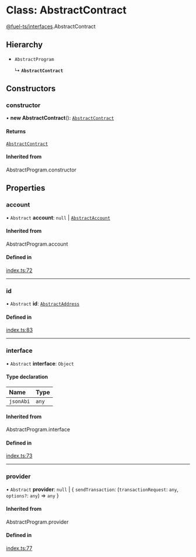 # Class: AbstractContract

[@fuel-ts/interfaces](/api/Interfaces/index.md).AbstractContract

## Hierarchy

- `AbstractProgram`

  ↳ **`AbstractContract`**

## Constructors

### constructor

• **new AbstractContract**(): [`AbstractContract`](/api/Interfaces/AbstractContract.md)

#### Returns

[`AbstractContract`](/api/Interfaces/AbstractContract.md)

#### Inherited from

AbstractProgram.constructor

## Properties

### account

• `Abstract` **account**: ``null`` \| [`AbstractAccount`](/api/Interfaces/AbstractAccount.md)

#### Inherited from

AbstractProgram.account

#### Defined in

[index.ts:72](https://github.com/FuelLabs/fuels-ts/blob/2fe6268581a473148906a6d274886d93d7b1f290/packag/api/src/index.ts#L72)

___

### id

• `Abstract` **id**: [`AbstractAddress`](/api/Interfaces/AbstractAddress.md)

#### Defined in

[index.ts:83](https://github.com/FuelLabs/fuels-ts/blob/2fe6268581a473148906a6d274886d93d7b1f290/packag/api/src/index.ts#L83)

___

### interface

• `Abstract` **interface**: `Object`

#### Type declaration

| Name | Type |
| :------ | :------ |
| `jsonAbi` | `any` |

#### Inherited from

AbstractProgram.interface

#### Defined in

[index.ts:73](https://github.com/FuelLabs/fuels-ts/blob/2fe6268581a473148906a6d274886d93d7b1f290/packag/api/src/index.ts#L73)

___

### provider

• `Abstract` **provider**: ``null`` \| { `sendTransaction`: (`transactionRequest`: `any`, `options?`: `any`) => `any`  }

#### Inherited from

AbstractProgram.provider

#### Defined in

[index.ts:77](https://github.com/FuelLabs/fuels-ts/blob/2fe6268581a473148906a6d274886d93d7b1f290/packag/api/src/index.ts#L77)
